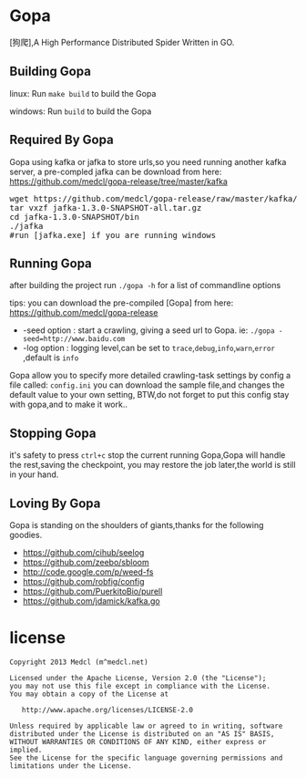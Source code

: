 # Gopa #
[狗爬],A High Performance Distributed  Spider Written in GO.


## Building Gopa ##

linux: Run `make build` to build the Gopa

windows: Run `build` to build the Gopa

## Required By Gopa ##

Gopa using kafka or jafka to store urls,so you need running another kafka server,
a pre-compled jafka can be download from here:
https://github.com/medcl/gopa-release/tree/master/kafka

<pre>
wget https://github.com/medcl/gopa-release/raw/master/kafka/jafka-1.3.0-SNAPSHOT-all.tar.gz
tar vxzf jafka-1.3.0-SNAPSHOT-all.tar.gz
cd jafka-1.3.0-SNAPSHOT/bin
./jafka
#run [jafka.exe] if you are running windows
</pre>

## Running Gopa ##

after building the project run `./gopa -h` for a list of commandline options

tips: you can download the pre-compiled [Gopa] from here: https://github.com/medcl/gopa-release

* -seed option : start a crawling, giving a seed url to Gopa. ie: `./gopa -seed=http://www.baidu.com`
* -log option : logging level,can be set to `trace`,`debug`,`info`,`warn`,`error` ,default is `info`

Gopa allow you to specify more detailed crawling-task settings by config a file called: `config.ini`
you can download the sample file,and changes the default value to your own setting,
BTW,do not forget to put this config stay with gopa,and to make it work..

## Stopping Gopa ##

it's safety to press `ctrl+c` stop the current running Gopa,Gopa will handle the rest,saving the checkpoint,
you may restore the job later,the world is still in your hand.


## Loving By Gopa ##

Gopa is standing on the shoulders of giants,thanks for the following goodies.

* https://github.com/cihub/seelog
* https://github.com/zeebo/sbloom
* http://code.google.com/p/weed-fs
* https://github.com/robfig/config
* https://github.com/PuerkitoBio/purell
* https://github.com/jdamick/kafka.go


license
=======
    Copyright 2013 Medcl (m^medcl.net)

    Licensed under the Apache License, Version 2.0 (the "License");
    you may not use this file except in compliance with the License.
    You may obtain a copy of the License at

       http://www.apache.org/licenses/LICENSE-2.0

    Unless required by applicable law or agreed to in writing, software
    distributed under the License is distributed on an "AS IS" BASIS,
    WITHOUT WARRANTIES OR CONDITIONS OF ANY KIND, either express or implied.
    See the License for the specific language governing permissions and
    limitations under the License.